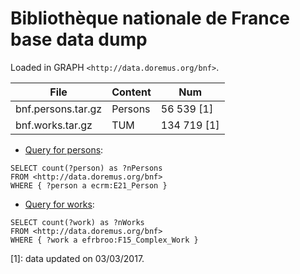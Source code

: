 # Bibliothèque nationale de France base data dump

Loaded in GRAPH `<http://data.doremus.org/bnf>`.

| File               | Content     | Num         |
|--------------------|-------------|-------------|
| bnf.persons.tar.gz | Persons     | 56 539 [1]  |
| bnf.works.tar.gz   | TUM         | 134 719 [1] |


* [Query for persons](http://data.doremus.org/sparql?default-graph-uri=http%3A%2F%2Fdata.doremus.org%2Fbnf&query=SELECT+count%28%3Fperson%29+as+%3FnPersons%0D%0AWHERE+%7B+%0D%0A%3Fperson+a+ecrm%3AE21_Person%0D%0A%7D&format=text%2Fhtml&timeout=0&debug=on):
```sparql
SELECT count(?person) as ?nPersons
FROM <http://data.doremus.org/bnf>
WHERE { ?person a ecrm:E21_Person }
```

* [Query for works](http://data.doremus.org/sparql?default-graph-uri=http%3A%2F%2Fdata.doremus.org%2Fbnf&query=SELECT+count%28%3Fwork%29+as+%3FnWorks%0D%0AWHERE+%7B+%3Fwork+a+efrbroo%3AF15_Complex_Work+%7D%0D%0A&format=text%2Fhtml&timeout=0&debug=on):
```sparql
SELECT count(?work) as ?nWorks
FROM <http://data.doremus.org/bnf>
WHERE { ?work a efrbroo:F15_Complex_Work }
```

[1]: data updated on 03/03/2017.
